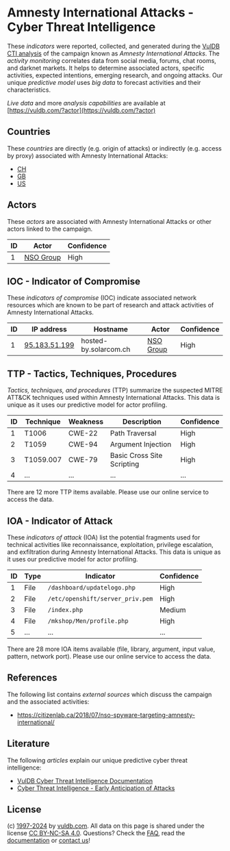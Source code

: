 # Amnesty International Attacks - Cyber Threat Intelligence

These _indicators_ were reported, collected, and generated during the [VulDB CTI analysis](https://vuldb.com/?kb.cti) of the campaign known as _Amnesty International Attacks_. The _activity monitoring_ correlates data from social media, forums, chat rooms, and darknet markets. It helps to determine associated actors, specific activities, expected intentions, emerging research, and ongoing attacks. Our unique _predictive model_ uses _big data_ to forecast activities and their characteristics.

_Live data_ and more _analysis capabilities_ are available at [https://vuldb.com/?actor](https://vuldb.com/?actor)

## Countries

These _countries_ are directly (e.g. origin of attacks) or indirectly (e.g. access by proxy) associated with Amnesty International Attacks:

* [CH](https://vuldb.com/?country.ch)
* [GB](https://vuldb.com/?country.gb)
* [US](https://vuldb.com/?country.us)

## Actors

These _actors_ are associated with Amnesty International Attacks or other actors linked to the campaign.

ID | Actor | Confidence
-- | ----- | ----------
1 | [NSO Group](https://vuldb.com/?actor.nso_group) | High

## IOC - Indicator of Compromise

These _indicators of compromise_ (IOC) indicate associated network resources which are known to be part of research and attack activities of Amnesty International Attacks.

ID | IP address | Hostname | Actor | Confidence
-- | ---------- | -------- | ----- | ----------
1 | [95.183.51.199](https://vuldb.com/?ip.95.183.51.199) | hosted-by.solarcom.ch | [NSO Group](https://vuldb.com/?actor.nso_group) | High

## TTP - Tactics, Techniques, Procedures

_Tactics, techniques, and procedures_ (TTP) summarize the suspected MITRE ATT&CK techniques used within Amnesty International Attacks. This data is unique as it uses our predictive model for actor profiling.

ID | Technique | Weakness | Description | Confidence
-- | --------- | -------- | ----------- | ----------
1 | T1006 | CWE-22 | Path Traversal | High
2 | T1059 | CWE-94 | Argument Injection | High
3 | T1059.007 | CWE-79 | Basic Cross Site Scripting | High
4 | ... | ... | ... | ...

There are 12 more TTP items available. Please use our online service to access the data.

## IOA - Indicator of Attack

These _indicators of attack_ (IOA) list the potential fragments used for technical activities like reconnaissance, exploitation, privilege escalation, and exfiltration during Amnesty International Attacks. This data is unique as it uses our predictive model for actor profiling.

ID | Type | Indicator | Confidence
-- | ---- | --------- | ----------
1 | File | `/dashboard/updatelogo.php` | High
2 | File | `/etc/openshift/server_priv.pem` | High
3 | File | `/index.php` | Medium
4 | File | `/mkshop/Men/profile.php` | High
5 | ... | ... | ...

There are 28 more IOA items available (file, library, argument, input value, pattern, network port). Please use our online service to access the data.

## References

The following list contains _external sources_ which discuss the campaign and the associated activities:

* https://citizenlab.ca/2018/07/nso-spyware-targeting-amnesty-international/

## Literature

The following _articles_ explain our unique predictive cyber threat intelligence:

* [VulDB Cyber Threat Intelligence Documentation](https://vuldb.com/?kb.cti)
* [Cyber Threat Intelligence - Early Anticipation of Attacks](https://www.scip.ch/en/?labs.20201022)

## License

(c) [1997-2024](https://vuldb.com/?kb.changelog) by [vuldb.com](https://vuldb.com/?kb.about). All data on this page is shared under the license [CC BY-NC-SA 4.0](https://creativecommons.org/licenses/by-nc-sa/4.0/). Questions? Check the [FAQ](https://vuldb.com/?kb.faq), read the [documentation](https://vuldb.com/?kb) or [contact us](https://vuldb.com/?contact)!

